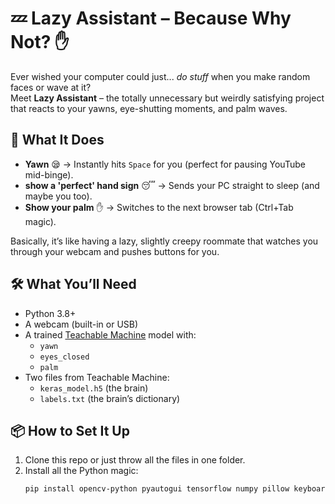 # 💤 Lazy Assistant – Because Why Not? ✋

Ever wished your computer could just... *do stuff* when you make random faces or wave at it?  
Meet **Lazy Assistant** – the totally unnecessary but weirdly satisfying project that reacts to your yawns, eye-shutting moments, and palm waves.

## 🤔 What It Does
- **Yawn** 😪 → Instantly hits `Space` for you (perfect for pausing YouTube mid-binge).
- **show a 'perfect' hand sign** 😴 → Sends your PC straight to sleep (and maybe you too).
- **Show your palm** ✋ → Switches to the next browser tab (Ctrl+Tab magic).

Basically, it’s like having a lazy, slightly creepy roommate that watches you through your webcam and pushes buttons for you.

## 🛠 What You’ll Need
- Python 3.8+  
- A webcam (built-in or USB)  
- A trained [Teachable Machine](https://teachablemachine.withgoogle.com/) model with:
  - `yawn`
  - `eyes_closed`
  - `palm`
- Two files from Teachable Machine:
  - `keras_model.h5` (the brain)
  - `labels.txt` (the brain’s dictionary)

## 📦 How to Set It Up
1. Clone this repo or just throw all the files in one folder.
2. Install all the Python magic:
   ```bash
   pip install opencv-python pyautogui tensorflow numpy pillow keyboard
